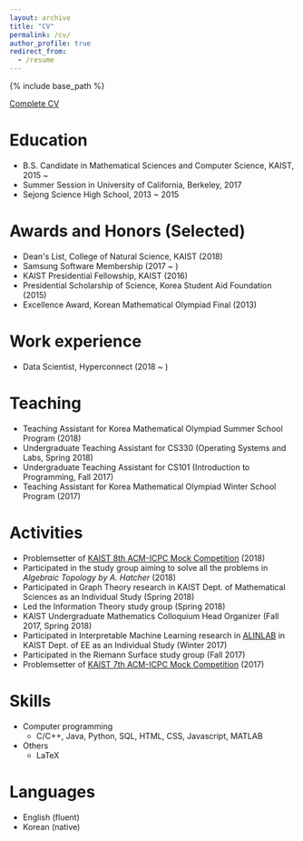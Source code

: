 ```yaml
---
layout: archive
title: "CV"
permalink: /cv/
author_profile: true
redirect_from:
  - /resume
---
```


{% include base_path %}

[Complete CV](/files/CV.pdf)

Education
======
* B.S. Candidate in Mathematical Sciences and Computer Science, KAIST, 2015 ~
* Summer Session in University of California, Berkeley, 2017
* Sejong Science High School, 2013 ~ 2015

Awards and Honors (Selected)
======
* Dean's List, College of Natural Science, KAIST (2018)
* Samsung Software Membership (2017 ~ )
* KAIST Presidential Fellowship, KAIST (2016)
* Presidential Scholarship of Science, Korea Student Aid Foundation (2015)
* Excellence Award, Korean Mathematical Olympiad Final (2013)

Work experience
======
* Data Scientist, Hyperconnect (2018 ~ )

Teaching
======
* Teaching Assistant for Korea Mathematical Olympiad Summer School Program (2018)
* Undergraduate Teaching Assistant for CS330 (Operating Systems and Labs, Spring 2018)
* Undergraduate Teaching Assistant for CS101 (Introduction to Programming, Fall 2017)
* Teaching Assistant for Korea Mathematical Olympiad Winter School Program (2017)

Activities
======
* Problemsetter of [KAIST 8th ACM-ICPC Mock Competition](https://www.acmicpc.net/contest/view/326) (2018)
* Participated in the study group aiming to solve all the problems in *Algebraic Topology by A. Hatcher* (2018)
* Participated in Graph Theory research in KAIST Dept. of Mathematical Sciences as an Individual Study (Spring 2018)
* Led the Information Theory study group (Spring 2018)
* KAIST Undergraduate Mathematics Colloquium Head Organizer (Fall 2017, Spring 2018)
* Participated in Interpretable Machine Learning research in [ALINLAB](http://alinlab.kaist.ac.kr/) in KAIST Dept. of EE as an Individual Study (Winter 2017)
* Participated in the Riemann Surface study group (Fall 2017)
* Problemsetter of [KAIST 7th ACM-ICPC Mock Competition](https://www.acmicpc.net/contest/view/254) (2017)

Skills
======
* Computer programming
  * C/C++, Java, Python, SQL, HTML, CSS, Javascript, MATLAB
* Others
  * LaTeX

Languages
======
* English (fluent)
* Korean (native)
